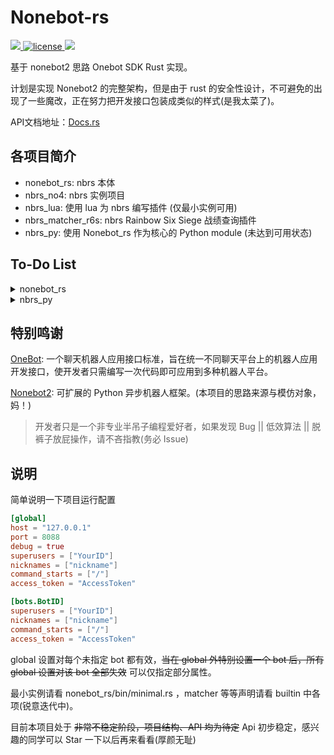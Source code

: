 # Nonebot-rs

<a href="https://github.com/botuniverse/onebot/blob/master/v11/specs/README.md">
  <img src="https://img.shields.io/badge/OneBot-v11-black">
</a>
<a href="https://github.com/abrahum/nonebot-rs/blob/master/license">
  <img src="https://img.shields.io/github/license/abrahum/nonebot-rs" alt="license">
</a>
<a href="https://crates.io/crates/nonebot_rs">
  <img src="https://img.shields.io/crates/v/nonebot_rs">
</a>

基于 nonebot2 思路 Onebot SDK Rust 实现。

计划是实现 Nonebot2 的完整架构，但是由于 rust 的安全性设计，不可避免的出现了一些魔改，正在努力把开发接口包装成类似的样式(是我太菜了)。

API文档地址：[Docs.rs](https://docs.rs/nonebot_rs/)

## 各项目简介

- nonebot_rs: nbrs 本体
- nbrs_no4: nbrs 实例项目
- nbrs_lua: 使用 lua 为 nbrs 编写插件 (仅最小实例可用) 
- nbrs_matcher_r6s: nbrs Rainbow Six Siege 战绩查询插件
- nbrs_py: 使用 Nonebot_rs 作为核心的 Python module (未达到可用状态)

## To-Do List

<details><summary>nonebot_rs</summary>

- [ ] onebot 通讯方式
  - [ ] HTTP (无限期推迟)
  - [ ] 正向 WS (优先考虑)
  - [x] 反向 WS (使用 axum 实现)
- [x] Onebot v11 标准接口实现(使用 serde 实现)
  - [x] Event
  - [x] Message
  - [x] Api
- [x] Built-in Handler
  - [x] logger(tracing-subscriber)
  - [x] echo (基础应答功能)
  - [x] Rcnb (对话功能实现，目前写法还很丑陋···想办法打包中)
- [x] built-in rules pre_matchers
- [ ] Nbconfig
  - [x] 基本设置
  - [x] bot 设置
  - [ ] Plugin 设置 (需要重构)
- [x] Message 构建 API 完善
- [x] 插件式 Matcher 实现
  - [x] prematcher
  - [x] rules
  - [x] handler
  - [x] aftermatcher
  - [x] Matcher Api
  - [x] 临时 Matcher 实现对话
- [x] 文档
- [x] 定时任务
- [x] 声明宏

</details>

<details><summary>nbrs_py</summary>
Nothing yet.
</details>

## 特别鸣谢

[OneBot](https://github.com/botuniverse/onebot): 一个聊天机器人应用接口标准，旨在统一不同聊天平台上的机器人应用开发接口，使开发者只需编写一次代码即可应用到多种机器人平台。

[Nonebot2](https://github.com/nonebot/nonebot2): 可扩展的 Python 异步机器人框架。(本项目的思路来源与模仿对象，妈！)

> 开发者只是一个非专业半吊子编程爱好者，如果发现 Bug || 低效算法 || 脱裤子放屁操作，请不吝指教(务必 Issue)

## 说明

简单说明一下项目运行配置

```toml
[global]
host = "127.0.0.1"
port = 8088
debug = true
superusers = ["YourID"]
nicknames = ["nickname"]
command_starts = ["/"]
access_token = "AccessToken"

[bots.BotID]
superusers = ["YourID"]
nicknames = ["nickname"]
command_starts = ["/"]
access_token = "AccessToken"
```

global 设置对每个未指定 bot 都有效，~~当在 global 外特别设置一个 bot 后，所有 global 设置对该 bot 全部失效~~ 可以仅指定部分属性。

最小实例请看 nonebot_rs/bin/minimal.rs ，matcher 等等声明请看 builtin 中各项(锐意迭代中)。

目前本项目处于 ~~非常不稳定阶段，项目结构、API 均为待定~~ Api 初步稳定，感兴趣的同学可以 Star 一下以后再来看看(厚颜无耻)